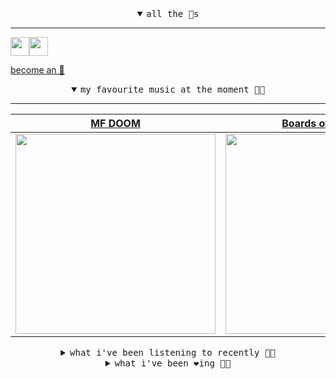 <details open>

<summary align="center"><samp>all the 🥚s</samp></summary>
<hr />

<a href="https://github.com/pvinis"><img src="https://avatars.githubusercontent.com/u/100233?s=90&v=4" width="30" height="30" /><a href="https://github.com/maxPugh"><img src="https://avatars.githubusercontent.com/u/46350013?s=90&u=52a601eaa2d272b35477d096fe782ebf0a8a1f68&v=4" width="30" height="30" />

<samp><a href="https://github.com/bitttttten/bitttttten/stargazers">become an 🥚</a></samp>

</details>

<details open>

<summary align="center"><samp>my favourite music at the moment 🎵🎶</samp></summary>
<hr />

<!-- toc -->

| [MF DOOM](https://open.spotify.com/artist/2pAWfrd7WFF3XhVt9GooDL)                                                                                                | [Boards of Canada](https://open.spotify.com/artist/2VAvhf61GgLYmC6C8anyX1)                                                                                       | [Four Tet](https://open.spotify.com/artist/7Eu1txygG6nJttLHbZdQOh)                                                                                               | [CZARFACE](https://open.spotify.com/artist/4John8fJ3LKqFho0pselVr)                                                                                               |
| ---------------------------------------------------------------------------------------------------------------------------------------------------------------- | ---------------------------------------------------------------------------------------------------------------------------------------------------------------- | ---------------------------------------------------------------------------------------------------------------------------------------------------------------- | ---------------------------------------------------------------------------------------------------------------------------------------------------------------- |
| [<img src="https://i.scdn.co/image/ab6761610000e5eb3e9a6caa41a80b9238a49784" width="320" height="auto">](https://open.spotify.com/artist/2pAWfrd7WFF3XhVt9GooDL) | [<img src="https://i.scdn.co/image/c0b33a8d211600d70dcda3077d6a582da34321b0" width="320" height="auto">](https://open.spotify.com/artist/2VAvhf61GgLYmC6C8anyX1) | [<img src="https://i.scdn.co/image/ab6761610000e5eb84e29d09b4917bec2700a0d7" width="320" height="auto">](https://open.spotify.com/artist/7Eu1txygG6nJttLHbZdQOh) | [<img src="https://i.scdn.co/image/ab6761610000e5eb6eb6199d9cfa297bfe590e3f" width="320" height="auto">](https://open.spotify.com/artist/4John8fJ3LKqFho0pselVr) |

<!-- tocstop -->

</details>

<details>

<summary align="center"><samp>what i've been listening to recently 🎵🎶</samp></summary>
<hr />

<!-- toc -->

| [Shadow's Legitimate Mix<br />Zimbabwe Legit](https://open.spotify.com/track/4djyP83Aq8tUDXH1Zt7akr)                                                            | [Mando Calrissian<br />CZARFACE, MF DOOM](https://open.spotify.com/track/13Sf8s6OLiI4IWn8V3rVwP)                                                                | [Wngs<br />Knxwledge](https://open.spotify.com/track/4teLlXfrxBgtHXhbJ1u523)                                                                                    | [One Beer<br />MF DOOM](https://open.spotify.com/track/4BnrGx9tWNF8aiXl1UhDBa)                                                                                  |
| --------------------------------------------------------------------------------------------------------------------------------------------------------------- | --------------------------------------------------------------------------------------------------------------------------------------------------------------- | --------------------------------------------------------------------------------------------------------------------------------------------------------------- | --------------------------------------------------------------------------------------------------------------------------------------------------------------- |
| [<img src="https://i.scdn.co/image/ab67616d0000b273f5f4f068119e877cac59ebdd" width="320" height="auto">](https://open.spotify.com/track/4djyP83Aq8tUDXH1Zt7akr) | [<img src="https://i.scdn.co/image/ab6761610000e5eb6eb6199d9cfa297bfe590e3f" width="320" height="auto">](https://open.spotify.com/track/13Sf8s6OLiI4IWn8V3rVwP) | [<img src="https://i.scdn.co/image/ab6761610000e5eb8e0147d29ac3c4f161924696" width="320" height="auto">](https://open.spotify.com/track/4teLlXfrxBgtHXhbJ1u523) | [<img src="https://i.scdn.co/image/ab6761610000e5eb3e9a6caa41a80b9238a49784" width="320" height="auto">](https://open.spotify.com/track/4BnrGx9tWNF8aiXl1UhDBa) |

<!-- tocstop -->

</details>

<details>

<summary align="center"><samp>what i've been ❤️ing 🎵🎶</samp></summary>
<hr />

<!-- toc -->

| [So Far to Go<br />J Dilla](https://open.spotify.com/album/6hXXKsVVTfDbRTEuHaInI5)                                                                              | [Ochtendgloren<br />Working Titles](https://open.spotify.com/album/5idTe8oAeYlnxu83QOLIG5)                                                                      | [Radio<br />Freak Slug, niquo](https://open.spotify.com/album/1ZaigXPBR3ve70vpWaP1jB)                                                                           | [Road to Laguna<br />Marcoca, Nice Guys](https://open.spotify.com/album/7oKFZCczw4URVDthSKJ2f7)                                                                 |
| --------------------------------------------------------------------------------------------------------------------------------------------------------------- | --------------------------------------------------------------------------------------------------------------------------------------------------------------- | --------------------------------------------------------------------------------------------------------------------------------------------------------------- | --------------------------------------------------------------------------------------------------------------------------------------------------------------- |
| [<img src="https://i.scdn.co/image/ab67616d0000b273201ae994b1a3f01802d65c2d" width="320" height="auto">](https://open.spotify.com/album/6hXXKsVVTfDbRTEuHaInI5) | [<img src="https://i.scdn.co/image/ab67616d0000b2734d059a77ef76a94986c5731f" width="320" height="auto">](https://open.spotify.com/album/5idTe8oAeYlnxu83QOLIG5) | [<img src="https://i.scdn.co/image/ab67616d0000b273f48b46b075e47c6dc3c10f2a" width="320" height="auto">](https://open.spotify.com/album/1ZaigXPBR3ve70vpWaP1jB) | [<img src="https://i.scdn.co/image/ab67616d0000b2737ce685850002538e5813cec6" width="320" height="auto">](https://open.spotify.com/album/7oKFZCczw4URVDthSKJ2f7) |

<!-- tocstop -->

</details>
